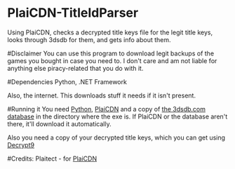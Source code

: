 # PlaiCDN-TitleIdParser
Using PlaiCDN, checks a decrypted title keys file for the legit title keys, looks through 3dsdb for them, and gets info about them.

#Disclaimer
You can use this program to download legit backups of the games you bought in case you need to. I don't care and am not liable for anything else piracy-related that you do with it.

#Dependencies
Python, .NET Framework

Also, the internet. This downloads stuff it needs if it isn't present.

#Running it
You need [Python](https://www.python.org/downloads/), [PlaiCDN](https://github.com/Plailect/PlaiCDN/blob/master/PlaiCDN.py) and a copy of [the 3dsdb.com database](http://3dsdb.com/xml.php) in the directory where the exe is. If PlaiCDN or the database aren't there, it'll download it automatically.

Also you need a copy of your decrypted title keys, which you can get using [Decrypt9](https://gbatemp.net/threads/download-decrypt9-open-source-decryption-tools-wip.388831/)

#Credits:
Plaitect - for [PlaiCDN](https://github.com/Plailect/PlaiCDN)
